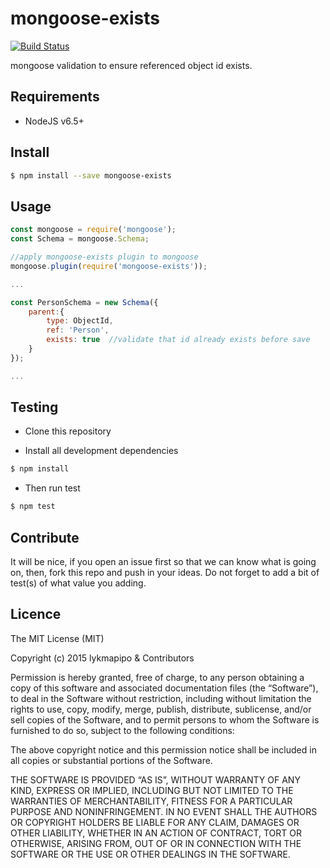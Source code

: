 # mongoose-exists

[![Build Status](https://travis-ci.org/lykmapipo/mongoose-exists.svg?branch=master)](https://travis-ci.org/lykmapipo/mongoose-exists)

mongoose validation to ensure referenced object id exists.

## Requirements

- NodeJS v6.5+

## Install
```sh
$ npm install --save mongoose-exists
```

## Usage

```javascript
const mongoose = require('mongoose');
const Schema = mongoose.Schema;

//apply mongoose-exists plugin to mongoose
mongoose.plugin(require('mongoose-exists'));

...

const PersonSchema = new Schema({
    parent:{
        type: ObjectId,
        ref: 'Person',
        exists: true  //validate that id already exists before save
    }
});

...

```

## Testing
* Clone this repository

* Install all development dependencies
```sh
$ npm install
```
* Then run test
```sh
$ npm test
```

## Contribute
It will be nice, if you open an issue first so that we can know what is going on, then, fork this repo and push in your ideas. Do not forget to add a bit of test(s) of what value you adding.

## Licence
The MIT License (MIT)

Copyright (c) 2015 lykmapipo & Contributors

Permission is hereby granted, free of charge, to any person obtaining a copy of this software and associated documentation files (the “Software”), to deal in the Software without restriction, including without limitation the rights to use, copy, modify, merge, publish, distribute, sublicense, and/or sell copies of the Software, and to permit persons to whom the Software is furnished to do so, subject to the following conditions:

The above copyright notice and this permission notice shall be included in all copies or substantial portions of the Software.

THE SOFTWARE IS PROVIDED “AS IS”, WITHOUT WARRANTY OF ANY KIND, EXPRESS OR IMPLIED, INCLUDING BUT NOT LIMITED TO THE WARRANTIES OF MERCHANTABILITY, FITNESS FOR A PARTICULAR PURPOSE AND NONINFRINGEMENT. IN NO EVENT SHALL THE AUTHORS OR COPYRIGHT HOLDERS BE LIABLE FOR ANY CLAIM, DAMAGES OR OTHER LIABILITY, WHETHER IN AN ACTION OF CONTRACT, TORT OR OTHERWISE, ARISING FROM, OUT OF OR IN CONNECTION WITH THE SOFTWARE OR THE USE OR OTHER DEALINGS IN THE SOFTWARE. 